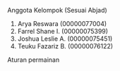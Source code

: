 Anggota Kelompok (Sesuai Abjad)
1. Arya Reswara (00000077004)
2. Farrel Shane I. (00000075399)
3. Joshua Leslie A. (00000075451)
4. Teuku Fazariz B. (00000076122)

Aturan permainan
